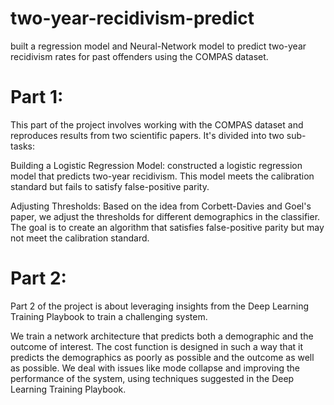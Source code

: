 # two-year-recidivism-predict
built a regression model and Neural-Network model to predict two-year recidivism rates for past offenders using the COMPAS dataset.

# Part 1:

This part of the project involves working with the COMPAS dataset and reproduces results from two scientific papers. It's divided into two sub-tasks:

Building a Logistic Regression Model: constructed a logistic regression model that predicts two-year recidivism. This model meets the calibration standard but fails to satisfy false-positive parity. 

Adjusting Thresholds: Based on the idea from Corbett-Davies and Goel's paper, we adjust the thresholds for different demographics in the classifier. The goal is to create an algorithm that satisfies false-positive parity but may not meet the calibration standard.

# Part 2:

Part 2 of the project is about leveraging insights from the Deep Learning Training Playbook to train a challenging system. 

We train a network architecture that predicts both a demographic and the outcome of interest. 
The cost function is designed in such a way that it predicts the demographics as poorly as possible and the outcome as well as possible.
We deal with issues like mode collapse and improving the performance of the system, using techniques suggested in the Deep Learning Training Playbook.

